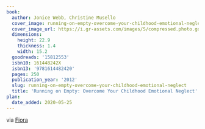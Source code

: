 ```yaml
---
book:
  author: Jonice Webb, Christine Musello
  cover_image: running-on-empty-overcome-your-childhood-emotional-neglect.jpg
  cover_image_url: https://i.gr-assets.com/images/S/compressed.photo.goodreads.com/books/1344747179l/15812553._SX98_.jpg
  dimensions:
    height: 22.9
    thickness: 1.4
    width: 15.2
  goodreads: '15812553'
  isbn10: 161448242X
  isbn13: '9781614482420'
  pages: 250
  publication_year: '2012'
  slug: running-on-empty-overcome-your-childhood-emotional-neglect
  title: 'Running on Empty: Overcome Your Childhood Emotional Neglect'
plan:
  date_added: 2020-05-25
---
```


via [Fiora](https://twitter.com/i/status/1196620031762685952)
